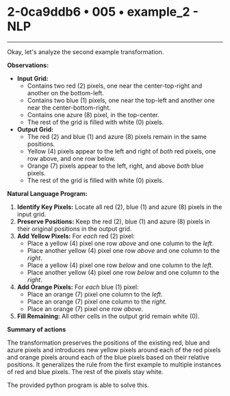 # 2-0ca9ddb6 • 005 • example_2 - NLP

---
Okay, let's analyze the second example transformation.

**Observations:**

*   **Input Grid:**
    *   Contains two red (2) pixels, one near the center-top-right and another on the bottom-left.
    *   Contains two blue (1) pixels, one near the top-left and another one near the center-bottom-right.
    *    Contains one azure (8) pixel, in the top-center.
    *   The rest of the grid is filled with white (0) pixels.
*   **Output Grid:**
    *   The red (2) and blue (1) and azure (8) pixels remain in the same positions.
    *   Yellow (4) pixels appear to the left and right of *both* red pixels, one row above, and one row below.
    *   Orange (7) pixels appear to the left, right, and above *both* blue pixels.
    *   The rest of the grid is filled with white (0) pixels.

**Natural Language Program:**

1.  **Identify Key Pixels:** Locate all red (2), blue (1) and azure (8) pixels in the input grid.
2.  **Preserve Positions:** Keep the red (2), blue (1) and azure (8) pixels in their original positions in the output grid.
3.  **Add Yellow Pixels:** For *each* red (2) pixel:
    *   Place a yellow (4) pixel one row *above* and one column to the *left*.
    *   Place another yellow (4) pixel one row *above* and one column to the *right*.
    *   Place a yellow (4) pixel one row *below* and one column to the *left*.
    *   Place another yellow (4) pixel one row *below* and one column to the *right*.
4.  **Add Orange Pixels:** For *each* blue (1) pixel:
    *   Place an orange (7) pixel one column to the *left*.
    *   Place an orange (7) pixel one column to the *right*.
    *   Place an orange (7) pixel one row *above*.
5.  **Fill Remaining:** All other cells in the output grid remain white (0).

**Summary of actions**

The transformation preserves the positions of the existing red, blue and azure pixels and introduces new yellow pixels around each of the red pixels and orange pixels around each of the blue pixels based on their relative positions. It generalizes the rule from the first example to multiple instances of red and blue pixels. The rest of the pixels stay white.

The provided python program is able to solve this.

